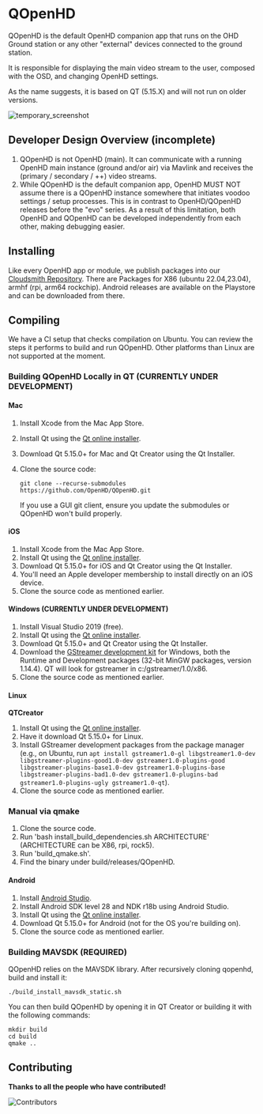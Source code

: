 # QOpenHD

QOpenHD is the default OpenHD companion app that runs on the OHD Ground station or any other "external" devices connected to the ground station.

It is responsible for displaying the main video stream to the user, composed with the OSD, and changing OpenHD settings.

As the name suggests, it is based on QT (5.15.X) and will not run on older versions.

![temporary_screenshot](https://1945119839-files.gitbook.io/~/files/v0/b/gitbook-x-prod.appspot.com/o/spaces%2F8RIMU39m4Gt1vqzzt4lm%2Fuploads%2Fgit-blob-353dff94866ae2d4a81fa3329bf93290a0271b42%2FNorbertScreenshot.png?alt=media)

## Developer Design Overview (incomplete)

1. QOpenHD is not OpenHD (main). It can communicate with a running OpenHD main instance (ground and/or air) via Mavlink and receives the (primary / secondary / ++) video streams.
2. While QOpenHD is the default companion app, OpenHD MUST NOT assume there is a QOpenHD instance somewhere that initiates voodoo settings / setup processes. This is in contrast to OpenHD/QOpenHD releases before the "evo" series. As a result of this limitation, both OpenHD and QOpenHD can be developed independently from each other, making debugging easier.

## Installing

Like every OpenHD app or module, we publish packages into our [Cloudsmith Repository](https://cloudsmith.io/~openhd/repos/openhd-2-3-evo/). There are Packages for X86 (ubuntu 22.04,23.04), armhf (rpi, arm64 rockchip). Android releases are available on the Playstore and can be downloaded from there.

## Compiling

We have a CI setup that checks compilation on Ubuntu. You can review the steps it performs to build and run QOpenHD. Other platforms than Linux are not supported at the moment.

### Building QOpenHD Locally in QT (CURRENTLY UNDER DEVELOPMENT)

#### Mac

1. Install Xcode from the Mac App Store.
2. Install Qt using the [Qt online installer](https://www.qt.io/download-qt-installer).
3. Download Qt 5.15.0+ for Mac and Qt Creator using the Qt Installer.
4. Clone the source code:

    ```
    git clone --recurse-submodules https://github.com/OpenHD/QOpenHD.git
    ```

    If you use a GUI git client, ensure you update the submodules or QOpenHD won't build properly.

#### iOS

1. Install Xcode from the Mac App Store.
2. Install Qt using the [Qt online installer](https://www.qt.io/download-qt-installer).
3. Download Qt 5.15.0+ for iOS and Qt Creator using the Qt Installer.
4. You'll need an Apple developer membership to install directly on an iOS device.
5. Clone the source code as mentioned earlier.

#### Windows (CURRENTLY UNDER DEVELOPMENT)

1. Install Visual Studio 2019 (free).
2. Install Qt using the [Qt online installer](https://www.qt.io/download-qt-installer).
3. Download Qt 5.15.0+ and Qt Creator using the Qt Installer.
4. Download the [GStreamer development kit](https://gstreamer.freedesktop.org/download/) for Windows, both the Runtime and Development packages (32-bit MinGW packages, version 1.14.4). QT will look for gstreamer in c:/gstreamer/1.0/x86.
5. Clone the source code as mentioned earlier.

#### Linux

**QTCreator**

1. Install Qt using the [Qt online installer](https://www.qt.io/download-qt-installer).
2. Have it download Qt 5.15.0+ for Linux.
3. Install GStreamer development packages from the package manager (e.g., on Ubuntu, run `apt install gstreamer1.0-gl libgstreamer1.0-dev libgstreamer-plugins-good1.0-dev gstreamer1.0-plugins-good libgstreamer-plugins-base1.0-dev gstreamer1.0-plugins-base libgstreamer-plugins-bad1.0-dev gstreamer1.0-plugins-bad gstreamer1.0-plugins-ugly gstreamer1.0-qt`).
4. Clone the source code as mentioned earlier.

### Manual via qmake

1. Clone the source code.
2. Run 'bash install_build_dependencies.sh ARCHITECTURE' (ARCHITECTURE can be X86, rpi, rock5).
3. Run 'build_qmake.sh'.
4. Find the binary under build/releases/QOpenHD.

#### Android

1. Install [Android Studio](https://developer.android.com/studio).
2. Install Android SDK level 28 and NDK r18b using Android Studio.
3. Install Qt using the [Qt online installer](https://www.qt.io/download-qt-installer).
4. Download Qt 5.15.0+ for Android (not for the OS you're building on).
5. Clone the source code as mentioned earlier.

### Building MAVSDK (REQUIRED)

QOpenHD relies on the MAVSDK library. After recursively cloning qopenhd, build and install it:
```
./build_install_mavsdk_static.sh
```
You can then build QOpenHD by opening it in QT Creator or building it with the following commands:
```
mkdir build
cd build
qmake ..
```

## Contributing

**Thanks to all the people who have contributed!**

![Contributors](https://fra1.digitaloceanspaces.com/openhd-images/uploads/QOpenHD.svg)
